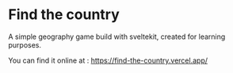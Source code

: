 # Find the country

A simple geography game build with sveltekit, created for learning purposes.

You can find it online at : https://find-the-country.vercel.app/
